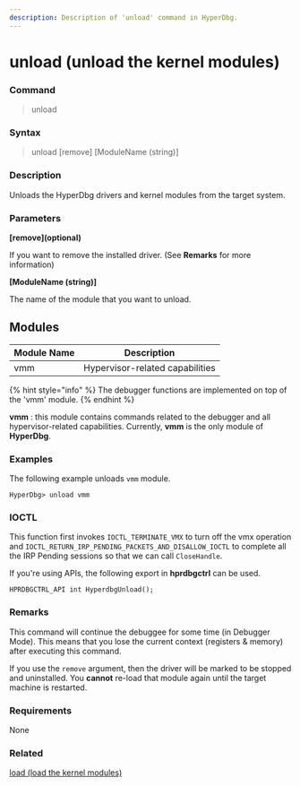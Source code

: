 ```yaml
---
description: Description of 'unload' command in HyperDbg.
---
```


# unload (unload the kernel modules)

### Command

> unload

### Syntax

> unload \[remove] \[ModuleName (string)]

### Description

Unloads the HyperDbg drivers and kernel modules from the target system.

### Parameters

**\[remove]\(optional)**

If you want to remove the installed driver. (See **Remarks** for more information)

**\[ModuleName (string)]**

The name of the module that you want to unload.

## Modules

| Module Name | Description                     |
| ----------- | ------------------------------- |
| vmm         | Hypervisor-related capabilities |

{% hint style="info" %}
The debugger functions are implemented on top of the 'vmm' module.
{% endhint %}

**vmm** : this module contains commands related to the debugger and all hypervisor-related capabilities. Currently, **vmm** is the only module of **HyperDbg**.

### Examples

The following example unloads `vmm` module.

```
HyperDbg> unload vmm
```

### IOCTL

This function first invokes `IOCTL_TERMINATE_VMX` to turn off the vmx operation and `IOCTL_RETURN_IRP_PENDING_PACKETS_AND_DISALLOW_IOCTL` to complete all the IRP Pending sessions so that we can call `CloseHandle`.

If you're using APIs, the following export in **hprdbgctrl** can be used.

```
HPRDBGCTRL_API int HyperdbgUnload();
```

### Remarks

This command will continue the debuggee for some time (in Debugger Mode). This means that you lose the current context (registers & memory) after executing this command.

If you use the `remove` argument, then the driver will be marked to be stopped and uninstalled. You **cannot** re-load that module again until the target machine is restarted.

### Requirements

None

### Related

[load (load the kernel modules)](https://docs.hyperdbg.org/commands/debugging-commands/load)
